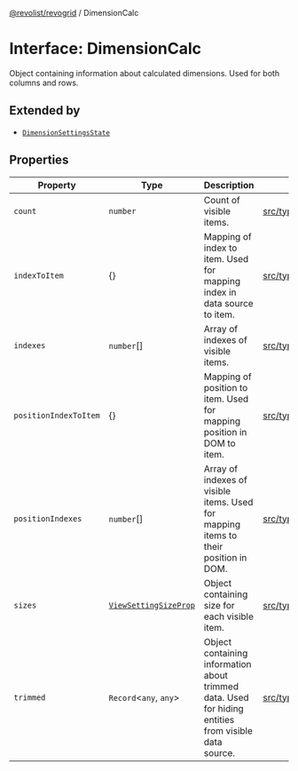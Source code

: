 [@revolist/revogrid](README.md) / DimensionCalc

# Interface: DimensionCalc

Object containing information about calculated dimensions.
Used for both columns and rows.

## Extended by

- [`DimensionSettingsState`](Interface.DimensionSettingsState.md)

## Properties

| Property | Type | Description | Defined in |
| ------ | ------ | ------ | ------ |
| `count` | `number` | Count of visible items. | [src/types/interfaces.ts:579](https://github.com/revolist/revogrid/blob/8213d73a71275549be4832f9fff99c2dcf82fa2e/src/types/interfaces.ts#L579) |
| `indexToItem` | \{\} | Mapping of index to item. Used for mapping index in data source to item. | [src/types/interfaces.ts:602](https://github.com/revolist/revogrid/blob/8213d73a71275549be4832f9fff99c2dcf82fa2e/src/types/interfaces.ts#L602) |
| `indexes` | `number`[] | Array of indexes of visible items. | [src/types/interfaces.ts:574](https://github.com/revolist/revogrid/blob/8213d73a71275549be4832f9fff99c2dcf82fa2e/src/types/interfaces.ts#L574) |
| `positionIndexToItem` | \{\} | Mapping of position to item. Used for mapping position in DOM to item. | [src/types/interfaces.ts:591](https://github.com/revolist/revogrid/blob/8213d73a71275549be4832f9fff99c2dcf82fa2e/src/types/interfaces.ts#L591) |
| `positionIndexes` | `number`[] | Array of indexes of visible items. Used for mapping items to their position in DOM. | [src/types/interfaces.ts:585](https://github.com/revolist/revogrid/blob/8213d73a71275549be4832f9fff99c2dcf82fa2e/src/types/interfaces.ts#L585) |
| `sizes` | [`ViewSettingSizeProp`](TypeAlias.ViewSettingSizeProp.md) | Object containing size for each visible item. | [src/types/interfaces.ts:618](https://github.com/revolist/revogrid/blob/8213d73a71275549be4832f9fff99c2dcf82fa2e/src/types/interfaces.ts#L618) |
| `trimmed` | `Record`\<`any`, `any`\> | Object containing information about trimmed data. Used for hiding entities from visible data source. | [src/types/interfaces.ts:613](https://github.com/revolist/revogrid/blob/8213d73a71275549be4832f9fff99c2dcf82fa2e/src/types/interfaces.ts#L613) |
